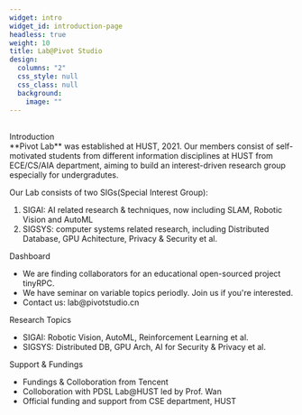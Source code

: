 ```yaml
---
widget: intro
widget_id: introduction-page
headless: true
weight: 10
title: Lab@Pivot Studio
design:
  columns: "2"
  css_style: null
  css_class: null
  background:
    image: ""
---
```


<div class="row">
  <div class="col-12 col-lg-8">
    <br>
<div class="section-subheading">Introduction</div>
**Pivot Lab** was established at HUST, 2021. Our members consist of self-motivated students from different information disciplines at HUST from ECE/CS/AIA department, aiming to build an interest-driven research group especially for undergradutes.

Our Lab consists of two SIGs(Special Interest Group): 

1. SIGAI: AI related research & techniques, now including SLAM, Robotic Vision and AutoML
2. SIGSYS: computer systems related research, including Distributed Database, GPU Achitecture, Privacy & Security et al.
 </div>
 <div class="col-12 col-lg-4">
      <div class="section-subheading">Dashboard</div>
        <ul class="ul-interests mb-0">
          <li>We are finding collaborators for an educational open-sourced project tinyRPC.</li>
          <li>We have seminar on variable topics periodly. Join us if you're interested.</li>
          <li>Contact us: lab@pivotstudio.cn</li>
        </ul>
      </div>
  </div>
 <div class="row">
      <div class="col-12 col-lg-4">
            <div class="section-subheading">Research Topics</div>
        <ul class="ul-interests mb-0">
          <li>SIGAI: Robotic Vision, AutoML, Reinforcement Learning et al.</li>
          <li>SIGSYS: Distributed DB, GPU Arch, AI for Security & Privacy et al.</li>
        </ul>
      </div>
      <div class="col-12 col-lg-8">
            <div class="section-subheading">Support & Fundings</div>
        <ul class="ul-interests mb-0">
          <li>Fundings & Colloboration from Tencent</li>
          <li>Colloboration with PDSL Lab@HUST led by Prof. Wan</li>
          <li>Official funding and support from CSE department, HUST</li>
        </ul>
      </div>
     </div>
